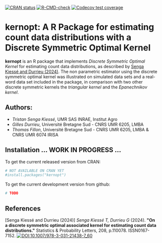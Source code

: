  <!-- badges: start -->
 [![CRAN status](https://www.r-pkg.org/badges/version/kernopt)](https://cran.r-project.org/package=kernopt)
 [![R-CMD-check](https://github.com/thomasfillon/kernopt/actions/workflows/R-CMD-check.yaml/badge.svg)](https://github.com/thomasfillon/kernopt/actions/workflows/R-CMD-check.yaml)
 [![Codecov test coverage](https://codecov.io/gh/thomasfillon/kernopt/graph/badge.svg)](https://app.codecov.io/gh/thomasfillon/kernopt)
  <!-- badges: end -->


# kernopt: A R Package for estimating count data distributions with a Discrete Symmetric Optimal Kernel

**kernopt** is an R package that implements *Discrete Symmetric Optimal Kernel* for estimating count data distributions, as described by [Senga Kiessé and Durrieu (2024)](#1). 
The non parametric estimator using the discrete symmetric optimal kernel was illustrated on simulated data sets and a real-word data set included in the package, in comparison with two other discrete symmetric kernels the *triangular kernel* and the *Epanechnikov kernel*.

## Authors: 
- *Tristan Senga Kiessé*, UMR SAS INRAE, Institut Agro
- *Gilles Durrieu*, Université Bretagne Sud - CNRS UMR 6205, LMBA
- *Thomas Fillon*, Université Bretagne Sud - CNRS UMR 6205, LMBA & CNRS UMR 6074 IRISA


## Installation ... WORK IN PROGRESS ...

To get the current released version from CRAN:

```R
# NOT AVAILABLE ON CRAN YET
#install.packages("kernopt")
```

To get the current development version from github:

```R
# TODO
```

## References
<a id="1">[Senga Kiessé and Durrieu (2024)]</a> *Senga Kiessé T, Durrieu G* (2024). **"On a discrete symmetric optimal associated kernel for estimating count data distributions."** Statistics & Probability Letters, 208, p.110078. ISSN0167-7152.
[![DOI:10.1007/978-3-031-21438-7_60](https://zenodo.org/badge/DOI/10.1016/j.spl.2024.110078.svg)](https://doi.org/10.1016/j.spl.2024.110078) 
```bibtex
